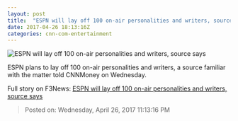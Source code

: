 ```yaml
---
layout: post
title:  "ESPN will lay off 100 on-air personalities and writers, source says"
date: 2017-04-26 18:13:16Z
categories: cnn-com-entertainment
---
```


![ESPN will lay off 100 on-air personalities and writers, source says](http://i2.cdn.turner.com/money/dam/assets/160510153415-espn-logo-780x439.jpg)

ESPN plans to lay off 100 on-air personalities and writers, a source familiar with the matter told CNNMoney on Wednesday.


Full story on F3News: [ESPN will lay off 100 on-air personalities and writers, source says](http://www.f3nws.com/n/uRpXSG)

> Posted on: Wednesday, April 26, 2017 11:13:16 PM
